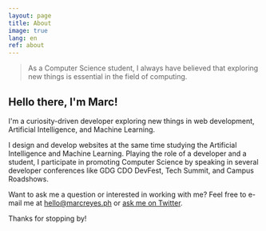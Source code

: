 ```yaml
---
layout: page
title: About
image: true
lang: en
ref: about
---
```


> As a Computer Science student, I always have believed that exploring new things is essential in the field of computing. 

## Hello there, I'm Marc!

I'm a curiosity-driven developer exploring new things in web development, Artificial Intelligence, and Machine Learning.

I design and develop websites at the same time studying the Artificial Intelligence and Machine Learning. Playing the role of a developer and a student, I participate in promoting Computer Science by speaking in several developer conferences like GDG CDO DevFest, Tech Summit, and Campus Roadshows.

Want to ask me a question or interested in working with me? Feel free to e-mail me at [hello@marcreyes.ph](mailto:hello@marcreyes.ph) or [ask me on Twitter](https://twitter.com/marcreyesph).

Thanks for stopping by!
